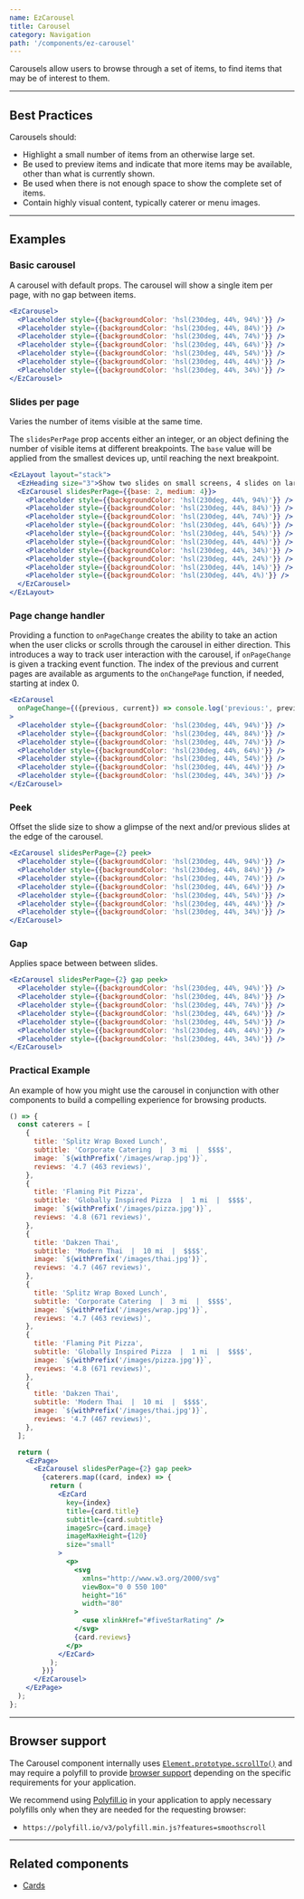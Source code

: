 ```yaml
---
name: EzCarousel
title: Carousel
category: Navigation
path: '/components/ez-carousel'
---
```


Carousels allow users to browse through a set of items, to find items that may be of interest to them.

---

## Best Practices

Carousels should:

- Highlight a small number of items from an otherwise large set.
- Be used to preview items and indicate that more items may be available, other than what is currently shown.
- Be used when there is not enough space to show the complete set of items.
- Contain highly visual content, typically caterer or menu images.

---

## Examples

### Basic carousel

A carousel with default props. The carousel will show a single item per page, with no gap between items.

```jsx
<EzCarousel>
  <Placeholder style={{backgroundColor: 'hsl(230deg, 44%, 94%)'}} />
  <Placeholder style={{backgroundColor: 'hsl(230deg, 44%, 84%)'}} />
  <Placeholder style={{backgroundColor: 'hsl(230deg, 44%, 74%)'}} />
  <Placeholder style={{backgroundColor: 'hsl(230deg, 44%, 64%)'}} />
  <Placeholder style={{backgroundColor: 'hsl(230deg, 44%, 54%)'}} />
  <Placeholder style={{backgroundColor: 'hsl(230deg, 44%, 44%)'}} />
  <Placeholder style={{backgroundColor: 'hsl(230deg, 44%, 34%)'}} />
</EzCarousel>
```

### Slides per page

Varies the number of items visible at the same time.

The `slidesPerPage` prop accents either an integer, or an object defining the number of visible items at different breakpoints. The `base` value will be applied from the smallest devices up, until reaching the next breakpoint.

```jsx
<EzLayout layout="stack">
  <EzHeading size="3">Show two slides on small screens, 4 slides on larger screens</EzHeading>
  <EzCarousel slidesPerPage={{base: 2, medium: 4}}>
    <Placeholder style={{backgroundColor: 'hsl(230deg, 44%, 94%)'}} />
    <Placeholder style={{backgroundColor: 'hsl(230deg, 44%, 84%)'}} />
    <Placeholder style={{backgroundColor: 'hsl(230deg, 44%, 74%)'}} />
    <Placeholder style={{backgroundColor: 'hsl(230deg, 44%, 64%)'}} />
    <Placeholder style={{backgroundColor: 'hsl(230deg, 44%, 54%)'}} />
    <Placeholder style={{backgroundColor: 'hsl(230deg, 44%, 44%)'}} />
    <Placeholder style={{backgroundColor: 'hsl(230deg, 44%, 34%)'}} />
    <Placeholder style={{backgroundColor: 'hsl(230deg, 44%, 24%)'}} />
    <Placeholder style={{backgroundColor: 'hsl(230deg, 44%, 14%)'}} />
    <Placeholder style={{backgroundColor: 'hsl(230deg, 44%, 4%)'}} />
  </EzCarousel>
</EzLayout>
```

### Page change handler

Providing a function to `onPageChange` creates the ability to take an action when the user clicks or scrolls through the carousel in either direction. This introduces a way to track user interaction with the carousel, if `onPageChange` is given a tracking event function. The index of the previous and current pages are available as arguments to the `onChangePage` function, if needed, starting at index 0.

```jsx
<EzCarousel
  onPageChange={({previous, current}) => console.log('previous:', previous, 'current:', current)}
>
  <Placeholder style={{backgroundColor: 'hsl(230deg, 44%, 94%)'}} />
  <Placeholder style={{backgroundColor: 'hsl(230deg, 44%, 84%)'}} />
  <Placeholder style={{backgroundColor: 'hsl(230deg, 44%, 74%)'}} />
  <Placeholder style={{backgroundColor: 'hsl(230deg, 44%, 64%)'}} />
  <Placeholder style={{backgroundColor: 'hsl(230deg, 44%, 54%)'}} />
  <Placeholder style={{backgroundColor: 'hsl(230deg, 44%, 44%)'}} />
  <Placeholder style={{backgroundColor: 'hsl(230deg, 44%, 34%)'}} />
</EzCarousel>
```

### Peek

Offset the slide size to show a glimpse of the next and/or previous slides at the edge of the carousel.

```jsx
<EzCarousel slidesPerPage={2} peek>
  <Placeholder style={{backgroundColor: 'hsl(230deg, 44%, 94%)'}} />
  <Placeholder style={{backgroundColor: 'hsl(230deg, 44%, 84%)'}} />
  <Placeholder style={{backgroundColor: 'hsl(230deg, 44%, 74%)'}} />
  <Placeholder style={{backgroundColor: 'hsl(230deg, 44%, 64%)'}} />
  <Placeholder style={{backgroundColor: 'hsl(230deg, 44%, 54%)'}} />
  <Placeholder style={{backgroundColor: 'hsl(230deg, 44%, 44%)'}} />
  <Placeholder style={{backgroundColor: 'hsl(230deg, 44%, 34%)'}} />
</EzCarousel>
```

### Gap

Applies space between between slides.

```jsx
<EzCarousel slidesPerPage={2} gap peek>
  <Placeholder style={{backgroundColor: 'hsl(230deg, 44%, 94%)'}} />
  <Placeholder style={{backgroundColor: 'hsl(230deg, 44%, 84%)'}} />
  <Placeholder style={{backgroundColor: 'hsl(230deg, 44%, 74%)'}} />
  <Placeholder style={{backgroundColor: 'hsl(230deg, 44%, 64%)'}} />
  <Placeholder style={{backgroundColor: 'hsl(230deg, 44%, 54%)'}} />
  <Placeholder style={{backgroundColor: 'hsl(230deg, 44%, 44%)'}} />
  <Placeholder style={{backgroundColor: 'hsl(230deg, 44%, 34%)'}} />
</EzCarousel>
```

### Practical Example

An example of how you might use the carousel in conjunction with other components to build a compelling experience for browsing products.

```jsx
() => {
  const caterers = [
    {
      title: 'Splitz Wrap Boxed Lunch',
      subtitle: 'Corporate Catering  |  3 mi  |  $$$$',
      image: `${withPrefix('/images/wrap.jpg')}`,
      reviews: '4.7 (463 reviews)',
    },
    {
      title: 'Flaming Pit Pizza',
      subtitle: 'Globally Inspired Pizza  |  1 mi  |  $$$$',
      image: `${withPrefix('/images/pizza.jpg')}`,
      reviews: '4.8 (671 reviews)',
    },
    {
      title: 'Dakzen Thai',
      subtitle: 'Modern Thai  |  10 mi  |  $$$$',
      image: `${withPrefix('/images/thai.jpg')}`,
      reviews: '4.7 (467 reviews)',
    },
    {
      title: 'Splitz Wrap Boxed Lunch',
      subtitle: 'Corporate Catering  |  3 mi  |  $$$$',
      image: `${withPrefix('/images/wrap.jpg')}`,
      reviews: '4.7 (463 reviews)',
    },
    {
      title: 'Flaming Pit Pizza',
      subtitle: 'Globally Inspired Pizza  |  1 mi  |  $$$$',
      image: `${withPrefix('/images/pizza.jpg')}`,
      reviews: '4.8 (671 reviews)',
    },
    {
      title: 'Dakzen Thai',
      subtitle: 'Modern Thai  |  10 mi  |  $$$$',
      image: `${withPrefix('/images/thai.jpg')}`,
      reviews: '4.7 (467 reviews)',
    },
  ];

  return (
    <EzPage>
      <EzCarousel slidesPerPage={2} gap peek>
        {caterers.map((card, index) => {
          return (
            <EzCard
              key={index}
              title={card.title}
              subtitle={card.subtitle}
              imageSrc={card.image}
              imageMaxHeight={120}
              size="small"
            >
              <p>
                <svg
                  xmlns="http://www.w3.org/2000/svg"
                  viewBox="0 0 550 100"
                  height="16"
                  width="80"
                >
                  <use xlinkHref="#fiveStarRating" />
                </svg>
                {card.reviews}
              </p>
            </EzCard>
          );
        })}
      </EzCarousel>
    </EzPage>
  );
};
```

---

## Browser support

The Carousel component internally uses [`Element.prototype.scrollTo()`](https://developer.mozilla.org/en-US/docs/Web/API/Element/scrollTo) and may require a polyfill to provide [browser support](https://developer.mozilla.org/en-US/docs/Web/API/Element/scrollTo#Browser_compatibility) depending on the specific requirements for your application.

We recommend using [Polyfill.io](https://polyfill.io/v3/) in your application to apply necessary polyfills only when they are needed for the requesting browser:

- `https://polyfill.io/v3/polyfill.min.js?features=smoothscroll`

---

## Related components

- [Cards](/components/ez-card)
